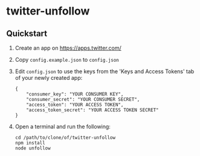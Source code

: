 twitter-unfollow
================

## Quickstart
1. Create an app on https://apps.twitter.com/
2. Copy `config.example.json` to `config.json`
3. Edit `config.json` to use the keys from the 'Keys and Access Tokens' tab of your newly created app:

    ```
    {
    	"consumer_key": "YOUR CONSUMER KEY",
    	"consumer_secret": "YOUR CONSUMER SECRET",
    	"access_token": "YOUR ACCESS TOKEN",
    	"access_token_secret": "YOUR ACCESS TOKEN SECRET"
    }
    ```
    
4. Open a terminal and run the following:

    ```
    cd /path/to/clone/of/twitter-unfollow
    npm install
    node unfollow
    ```
